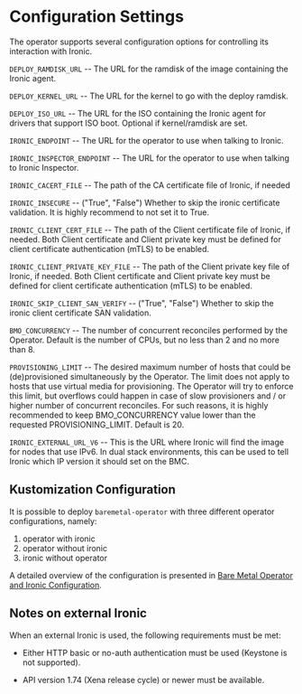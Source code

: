Configuration Settings
======================

The operator supports several configuration options for controlling
its interaction with Ironic.

`DEPLOY_RAMDISK_URL` -- The URL for the ramdisk of the image
containing the Ironic agent.

`DEPLOY_KERNEL_URL` -- The URL for the kernel to go with the deploy
ramdisk.

`DEPLOY_ISO_URL` -- The URL for the ISO containing the Ironic agent for
drivers that support ISO boot. Optional if kernel/ramdisk are set.

`IRONIC_ENDPOINT` -- The URL for the operator to use when talking to
Ironic.

`IRONIC_INSPECTOR_ENDPOINT` -- The URL for the operator to use when talking to
Ironic Inspector.

`IRONIC_CACERT_FILE` -- The path of the CA certificate file of Ironic, if needed

`IRONIC_INSECURE` -- ("True", "False") Whether to skip the ironic certificate
validation. It is highly recommend to not set it to True.

`IRONIC_CLIENT_CERT_FILE` -- The path of the Client certificate file of Ironic,
if needed. Both Client certificate and Client private key must be defined for
client certificate authentication (mTLS) to be enabled.

`IRONIC_CLIENT_PRIVATE_KEY_FILE` -- The path of the Client private key file of Ironic,
if needed. Both Client certificate and Client private key must be defined for
client certificate authentication (mTLS) to be enabled.

`IRONIC_SKIP_CLIENT_SAN_VERIFY` -- ("True", "False") Whether to skip the ironic
client certificate SAN validation.

`BMO_CONCURRENCY` -- The number of concurrent reconciles performed by the
Operator. Default is the number of CPUs, but no less than 2 and no more than 8.

`PROVISIONING_LIMIT` -- The desired maximum number of hosts that could be (de)provisioned
simultaneously by the Operator. The limit does not apply to hosts that use
virtual media for provisioning. The Operator will try to enforce this limit,
but overflows could happen in case of slow provisioners and / or higher number of
concurrent reconciles. For such reasons, it is highly recommended to keep
BMO_CONCURRENCY value lower than the requested PROVISIONING_LIMIT. Default is 20.

`IRONIC_EXTERNAL_URL_V6` -- This is the URL where Ironic will find the image for
nodes that use IPv6. In dual stack environments, this can be used to tell Ironic which IP
version it should set on the BMC.

Kustomization Configuration
---------------------------

It is possible to deploy ```baremetal-operator``` with three different operator
configurations, namely:

1. operator with ironic
2. operator without ironic
3. ironic without operator

A detailed overview of the configuration is presented in [Bare Metal Operator
and Ironic Configuration](deploying.md).

Notes on external Ironic
------------------------

When an external Ironic is used, the following requirements must be met:

* Either HTTP basic or no-auth authentication must be used (Keystone is not
  supported).

* API version 1.74 (Xena release cycle) or newer must be available.
